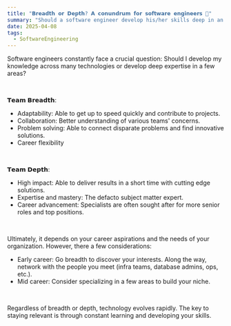```yaml
---
title: "𝗕𝗿𝗲𝗮𝗱𝘁𝗵 𝗼𝗿 𝗗𝗲𝗽𝘁𝗵? 𝗔 𝗰𝗼𝗻𝘂𝗻𝗱𝗿𝘂𝗺 𝗳𝗼𝗿 𝘀𝗼𝗳𝘁𝘄𝗮𝗿𝗲 𝗲𝗻𝗴𝗶𝗻𝗲𝗲𝗿𝘀 🤔"
summary: "Should a software engineer develop his/her skills deep in an area or across many areas?"
date: 2025-04-08
tags:
  - SoftwareEngineering
---
```

Software engineers constantly face a crucial question: Should I develop my knowledge across many technologies or develop deep expertise in a few areas?

<br>

𝗧𝗲𝗮𝗺 𝗕𝗿𝗲𝗮𝗱𝘁𝗵:
- Adaptability: Able to get up to speed quickly and contribute to projects.
- Collaboration: Better understanding of various teams' concerns.
- Problem solving: Able to connect disparate problems and find innovative solutions.
- Career flexibility

<br>

𝗧𝗲𝗮𝗺 𝗗𝗲𝗽𝘁𝗵:
- High impact: Able to deliver results in a short time with cutting edge solutions.
- Expertise and mastery: The defacto subject matter expert.
- Career advancement: Specialists are often sought after for more senior roles and top positions.

<br>

Ultimately, it depends on your career aspirations and the needs of your organization. However, there a few considerations:
- Early career: Go breadth to discover your interests. Along the way, network with the people you meet (infra teams, database admins, ops, etc.).
- Mid career: Consider specializing in a few areas to build your niche.

<br>

Regardless of breadth or depth, technology evolves rapidly. The key to staying relevant is through constant learning and developing your skills.